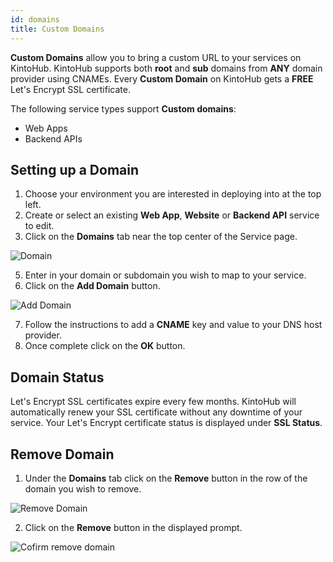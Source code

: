 ```yaml
---
id: domains
title: Custom Domains
---
```


**Custom Domains** allow you to bring a custom URL to your services on KintoHub.
KintoHub supports both **root** and **sub** domains from **ANY** domain provider using CNAMEs.
Every **Custom Domain** on KintoHub gets a **FREE** Let's Encrypt SSL certificate.

The following service types support **Custom domains**:

- Web Apps
- Backend APIs

## Setting up a Domain

1. Choose your environment you are interested in deploying into at the top left.
2. Create or select an existing **Web App**, **Website** or **Backend API** service to edit.
3. Click on the **Domains** tab near the top center of the Service page.

![Domain](/img/features/domain.png)

5. Enter in your domain or subdomain you wish to map to your service.
6. Click on the **Add Domain** button.

![Add Domain](/img/features/add-domain.png)

7. Follow the instructions to add a **CNAME** key and value to your DNS host provider.
8. Once complete click on the **OK** button.

## Domain Status

Let's Encrypt SSL certificates expire every few months.
KintoHub will automatically renew your SSL certificate without any downtime of your service.
Your Let's Encrypt certificate status is displayed under **SSL Status**.

## Remove Domain

1. Under the **Domains** tab click on the **Remove** button in the row of the domain you wish to remove.

![Remove Domain](/img/features/remove-domain.png)

2. Click on the **Remove** button in the displayed prompt.

![Cofirm remove domain](/img/features/confirm-remove.png)
